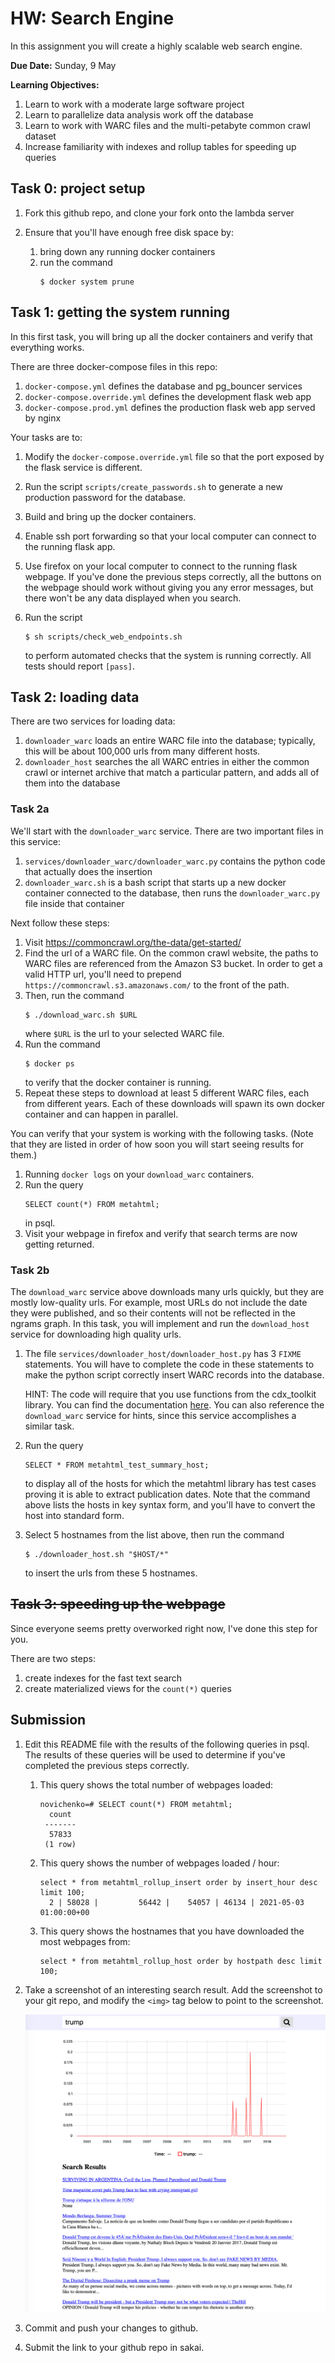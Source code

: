# HW: Search Engine

In this assignment you will create a highly scalable web search engine.

**Due Date:** Sunday, 9 May

**Learning Objectives:**
1. Learn to work with a moderate large software project
1. Learn to parallelize data analysis work off the database
1. Learn to work with WARC files and the multi-petabyte common crawl dataset
1. Increase familiarity with indexes and rollup tables for speeding up queries

## Task 0: project setup

1. Fork this github repo, and clone your fork onto the lambda server

1. Ensure that you'll have enough free disk space by:
    1. bring down any running docker containers
    1. run the command
       ```
       $ docker system prune
       ```

## Task 1: getting the system running

In this first task, you will bring up all the docker containers and verify that everything works.

There are three docker-compose files in this repo:
1. `docker-compose.yml` defines the database and pg_bouncer services
1. `docker-compose.override.yml` defines the development flask web app
1. `docker-compose.prod.yml` defines the production flask web app served by nginx

Your tasks are to:

1. Modify the `docker-compose.override.yml` file so that the port exposed by the flask service is different.

1. Run the script `scripts/create_passwords.sh` to generate a new production password for the database.

1. Build and bring up the docker containers.

1. Enable ssh port forwarding so that your local computer can connect to the running flask app.

1. Use firefox on your local computer to connect to the running flask webpage.
   If you've done the previous steps correctly,
   all the buttons on the webpage should work without giving you any error messages,
   but there won't be any data displayed when you search.

1. Run the script
   ```
   $ sh scripts/check_web_endpoints.sh
   ```
   to perform automated checks that the system is running correctly.
   All tests should report `[pass]`.

## Task 2: loading data

There are two services for loading data:
1. `downloader_warc` loads an entire WARC file into the database; typically, this will be about 100,000 urls from many different hosts. 
1. `downloader_host` searches the all WARC entries in either the common crawl or internet archive that match a particular pattern, and adds all of them into the database

### Task 2a

We'll start with the `downloader_warc` service.
There are two important files in this service:
1. `services/downloader_warc/downloader_warc.py` contains the python code that actually does the insertion
1. `downloader_warc.sh` is a bash script that starts up a new docker container connected to the database, then runs the `downloader_warc.py` file inside that container

Next follow these steps:
1. Visit https://commoncrawl.org/the-data/get-started/
1. Find the url of a WARC file.
   On the common crawl website, the paths to WARC files are referenced from the Amazon S3 bucket.
   In order to get a valid HTTP url, you'll need to prepend `https://commoncrawl.s3.amazonaws.com/` to the front of the path.
1. Then, run the command
   ```
   $ ./download_warc.sh $URL
   ```
   where `$URL` is the url to your selected WARC file.
1. Run the command
   ```
   $ docker ps
   ```
   to verify that the docker container is running.
1. Repeat these steps to download at least 5 different WARC files, each from different years.
   Each of these downloads will spawn its own docker container and can happen in parallel.

You can verify that your system is working with the following tasks.
(Note that they are listed in order of how soon you will start seeing results for them.)
1. Running `docker logs` on your `download_warc` containers.
1. Run the query
   ```
   SELECT count(*) FROM metahtml;
   ```
   in psql.
1. Visit your webpage in firefox and verify that search terms are now getting returned.

### Task 2b

The `download_warc` service above downloads many urls quickly, but they are mostly low-quality urls.
For example, most URLs do not include the date they were published, and so their contents will not be reflected in the ngrams graph.
In this task, you will implement and run the `download_host` service for downloading high quality urls.

1. The file `services/downloader_host/downloader_host.py` has 3 `FIXME` statements.
   You will have to complete the code in these statements to make the python script correctly insert WARC records into the database.

   HINT:
   The code will require that you use functions from the cdx_toolkit library.
   You can find the documentation [here](https://pypi.org/project/cdx-toolkit/).
   You can also reference the `download_warc` service for hints,
   since this service accomplishes a similar task.

1. Run the query
   ```
   SELECT * FROM metahtml_test_summary_host;
   ```
   to display all of the hosts for which the metahtml library has test cases proving it is able to extract publication dates.
   Note that the command above lists the hosts in key syntax form, and you'll have to convert the host into standard form.
1. Select 5 hostnames from the list above, then run the command
   ```
   $ ./downloader_host.sh "$HOST/*"
   ```
   to insert the urls from these 5 hostnames.

## ~~Task 3: speeding up the webpage~~

Since everyone seems pretty overworked right now,
I've done this step for you.

There are two steps:
1. create indexes for the fast text search
1. create materialized views for the `count(*)` queries

## Submission

1. Edit this README file with the results of the following queries in psql.
   The results of these queries will be used to determine if you've completed the previous steps correctly.

    1. This query shows the total number of webpages loaded:
       ```
       novichenko=# SELECT count(*) FROM metahtml;
         count
        -------
         57833
        (1 row)
       ```

    1. This query shows the number of webpages loaded / hour:
       ```
       select * from metahtml_rollup_insert order by insert_hour desc limit 100;
         2 | 58028 |         56442 |    54057 | 46134 | 2021-05-03 01:00:00+00
       ```

    1. This query shows the hostnames that you have downloaded the most webpages from:
       ```
       select * from metahtml_rollup_host order by hostpath desc limit 100;
       ```

1. Take a screenshot of an interesting search result.
   Add the screenshot to your git repo, and modify the `<img>` tag below to point to the screenshot.

   <img src='screenshot.png' />

1. Commit and push your changes to github.

1. Submit the link to your github repo in sakai.
